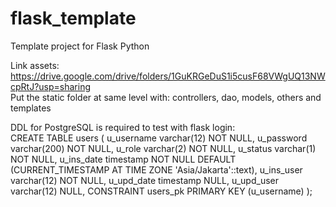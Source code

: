 # flask_template
Template project for Flask Python

Link assets: https://drive.google.com/drive/folders/1GuKRGeDuS1i5cusF68VWgUQ13NWcpRtJ?usp=sharing  
Put the static folder at same level with: controllers, dao, models, others and templates

DDL for PostgreSQL is required to test with flask login:  
CREATE TABLE users (
    u_username varchar(12) NOT NULL,
    u_password varchar(200) NOT NULL,
    u_role varchar(2) NOT NULL,
    u_status varchar(1) NOT NULL,
    u_ins_date timestamp NOT NULL DEFAULT (CURRENT_TIMESTAMP AT TIME ZONE 'Asia/Jakarta'::text),
    u_ins_user varchar(12) NOT NULL,
    u_upd_date timestamp NULL,
    u_upd_user varchar(12) NULL,
    CONSTRAINT users_pk PRIMARY KEY (u_username)
);